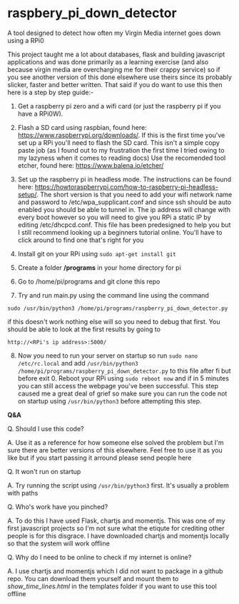 # raspbery_pi_down_detector
A tool designed to detect how often my Virgin Media internet goes down using a RPi0

This project taught me a lot about databases, flask and building javascript applications and was done primarily as a learning exercise (and also because virgin 
media are overcharging me for their crappy service) so if you see another version of this done elsewhere use theirs since its probably slicker, faster and 
better written. That said if you do want to use this then here is a step by step guide:-

1. Get a raspberry pi zero and a wifi card (or just the raspberry pi if you have a RPi0W).

2. Flash a SD card using raspbian, found here: https://www.raspberrypi.org/downloads/. If this is the first time you've set up a RPi you'll need to flash
the SD card. This isn't a simple copy paste job (as I found out to my frustration the first time I tried owing to my lazyness when it comes to reading docs)
Use the recomended tool etcher, found here: https://www.balena.io/etcher/

3. Set up the raspberry pi in headless mode. The instructions can be found here: https://howtoraspberrypi.com/how-to-raspberry-pi-headless-setup/. The short version
is that you need to add your wifi network name and password to /etc/wpa_supplicant.conf and since ssh should be auto enabled you should be able to tunnel in. The ip
address will change with every boot however so you will need to give you RPi a static IP by editing /etc/dhcpcd.conf. This file has been predesigned to help you 
but I still recommend looking up a beginners tutorial online. You'll have to click around to find one that's right for you

4. Install git on your RPi using ``sudo apt-get install git``

5. Create a folder **/programs** in your home directory for pi

6. Go to /home/pi/programs and git clone this repo

7. Try and run main.py using the command line using the command

``sudo /usr/bin/python3 /home/pi/programs/raspberry_pi_down_detector.py``

if this doesn't work nothing else will so you need to debug that first. You should be able to look at the first results by going to

``http://<RPi's ip address>:5000/``

8. Now you need to run your server on startup so run ``sudo nano /etc/rc.local`` and add ``/usr/bin/python3 /home/pi/programs/raspberry_pi_down_detector.py`` to this
file after fi but before exit 0. Reboot your RPi using ``sudo reboot now`` and if in 5 minutes you can still access the webpage you've been successful. This step
caused me a great deal of grief so make sure you can run the code not on startup using ``/usr/bin/python3`` before attempting this step.

**Q&A**

Q. Should I use this code?

A. Use it as a reference for how someone else solved the problem but I'm sure there are better versions of this elsewhere. Feel free to use it as you like but
if you start passing it arround please send people here

Q. It won't run on startup

A. Try running the script using ``/usr/bin/python3`` first. It's usually a problem with paths

Q. Who's work have you pinched?

A. To do this I have used Flask, chartjs and momentjs. This was one of my first javascript projects so I'm not sure what the etiqute for crediting other
people is for this disgrace. I have downloaded chartjs and momentjs locally so that the system will work offline

Q. Why do I need to be online to check if my internet is online?

A. I use chartjs and momentjs which I did not want to package in a github repo. You can download them yourself and mount them to *show_time_lines.html* in the 
templates folder if you want to use this tool offline
